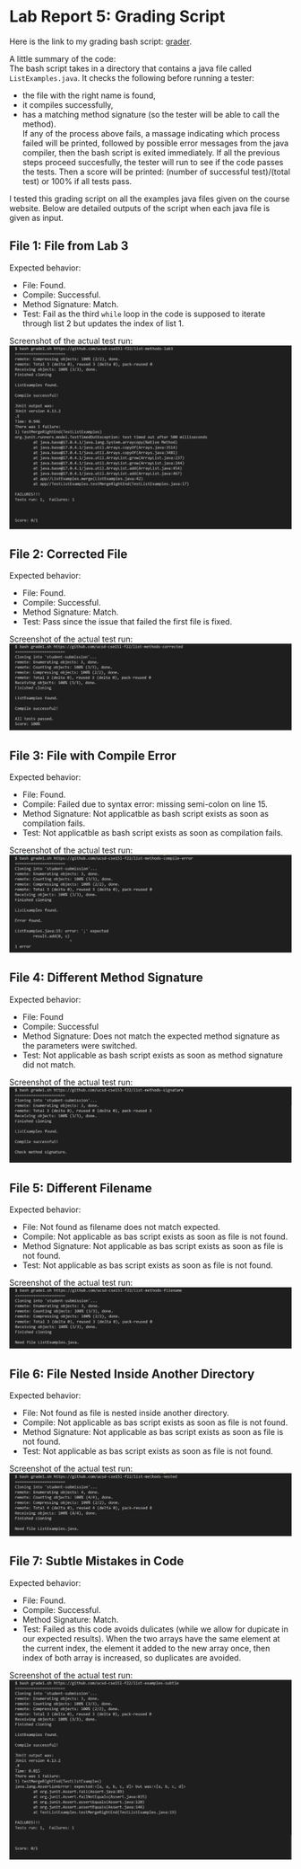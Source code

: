 Lab Report 5: Grading Script
============================

Here is the link to my grading bash script: [grader](grade1.sh).

A little summary of the code:  
The bash script takes in a directory that contains a java file called `ListExamples.java`. It checks the following before running a tester: 
 - the file with the right name is found,
 - it compiles successfully,
 - has a matching method signature (so the tester will be able to call the method).  
If any of the process above fails, a massage indicating which process failed will be printed, followed by possible error messages from the java compiler, then the bash script is exited immediately. If all the previous steps proceed succesfully, the tester will run to see if the code passes the tests. Then a score will be printed: (number of successful test)/(total test) or 100% if all tests pass.

I tested this grading script on all the examples java files given on the course website. Below are detailed outputs of the script when each java file is given as input.

File 1: File from Lab 3
-----------------------
Expected behavior:
- File: Found.
- Compile: Successful.
- Method Signature: Match.
- Test: Fail as the third `while` loop in the code is supposed to iterate through list 2 but updates the index of list 1.

Screenshot of the actual test run:
![lab3](lab3_.png)

File 2: Corrected File
----------------------
Expected behavior:
- File: Found.
- Compile: Successful.
- Method Signature: Match.
- Test: Pass since the issue that failed the first file is fixed.

Screenshot of the actual test run:
![corrected](corrected.png)

File 3: File with Compile Error
-------------------------------
Expected behavior:
- File: Found.
- Compile: Failed due to syntax error: missing semi-colon on line 15.
- Method Signature: Not applicatble as bash script exists as soon as compilation fails.
- Test: Not applicatble as bash script exists as soon as compilation fails.

Screenshot of the actual test run:
![compile-error](compile-error.png)

File 4: Different Method Signature
----------------------------------
Expected behavior:
- File: Found
- Compile: Successful
- Method Signature: Does not match the expected method signature as the parameters were switched.
- Test: Not applicable as bash script exists as soon as method signature did not match.

Screenshot of the actual test run:
![signature](signature.png)

File 5: Different Filename
--------------------------
Expected behavior:
- File: Not found as filename does not match expected.
- Compile: Not applicable as bas script exists as soon as file is not found.
- Method Signature: Not applicable as bas script exists as soon as file is not found.
- Test: Not applicable as bas script exists as soon as file is not found.

Screenshot of the actual test run:
![filename](filename.png)

File 6: File Nested Inside Another Directory
--------------------------------------------
Expected behavior:
- File: Not found as file is nested inside another directory.
- Compile: Not applicable as bas script exists as soon as file is not found.
- Method Signature: Not applicable as bas script exists as soon as file is not found.
- Test: Not applicable as bas script exists as soon as file is not found.

Screenshot of the actual test run:
![nested](nested.png)

File 7: Subtle Mistakes in Code
-------------------------------
Expected behavior:
- File: Found.
- Compile: Successful.
- Method Signature: Match.
- Test: Failed as this code avoids dulicates (while we allow for dupicate in our expected results). When the two arrays have the same element at the current index, the element it added to the new array once, then index of both array is increased, so duplicates are avoided.

Screenshot of the actual test run:
![subtle](subtle.png)

